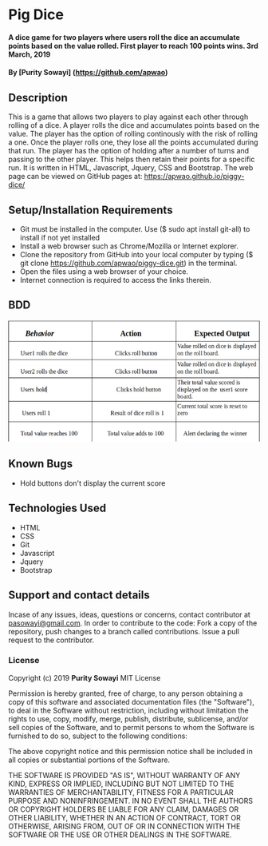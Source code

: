 # Pig Dice
#### A dice game for two players where users roll the dice an accumulate points based on the value rolled. First player to reach 100 points wins. 3rd March, 2019
#### By **[Purity Sowayi]** (https://github.com/apwao)
## Description
This is a game that allows two players to play against each other through rolling of a dice. A player rolls the dice and  accumulates points based on the value. The player has the option of rolling continously with the risk of rolling a one. Once the player rolls one, they lose all the points accumulated during that run. The player has the option of holding after a number of turns and passing to the other player. This helps then retain their points for a specific run. It is written in HTML, Javascript, Jquery, CSS and Bootstrap.
The web page can be viewed on GitHub pages at: https://apwao.github.io/piggy-dice/
## Setup/Installation Requirements
* Git must be installed in the computer. Use ($ sudo apt install git-all) to install if not yet installed
* Install a web browser such as Chrome/Mozilla or Internet explorer.
* Clone the repository from GitHub into your local computer by typing ($ git clone https://github.com/apwao/piggy-dice.git) in the terminal.
* Open the files using a web browser of your choice.
* Internet connection is required to access the links therein.
## BDD
![](images/BDD.png)

## Known Bugs
* Hold buttons don't display the current score
## Technologies Used
* HTML
* CSS
* Git
* Javascript
* Jquery
* Bootstrap
## Support and contact details
Incase of any issues, ideas, questions or concerns, contact contributor at pasowayi@gmail.com.
In order to contribute to the code: Fork a copy of the repository, push changes to a branch called contributions. Issue a pull request to the contributor.
### License
Copyright (c) 2019 **Purity Sowayi**
MIT License

Permission is hereby granted, free of charge, to any person obtaining a copy
of this software and associated documentation files (the "Software"), to deal
in the Software without restriction, including without limitation the rights
to use, copy, modify, merge, publish, distribute, sublicense, and/or sell
copies of the Software, and to permit persons to whom the Software is
furnished to do so, subject to the following conditions:

The above copyright notice and this permission notice shall be included in all
copies or substantial portions of the Software.

THE SOFTWARE IS PROVIDED "AS IS", WITHOUT WARRANTY OF ANY KIND, EXPRESS OR
IMPLIED, INCLUDING BUT NOT LIMITED TO THE WARRANTIES OF MERCHANTABILITY,
FITNESS FOR A PARTICULAR PURPOSE AND NONINFRINGEMENT. IN NO EVENT SHALL THE
AUTHORS OR COPYRIGHT HOLDERS BE LIABLE FOR ANY CLAIM, DAMAGES OR OTHER
LIABILITY, WHETHER IN AN ACTION OF CONTRACT, TORT OR OTHERWISE, ARISING FROM,
OUT OF OR IN CONNECTION WITH THE SOFTWARE OR THE USE OR OTHER DEALINGS IN THE
SOFTWARE.
